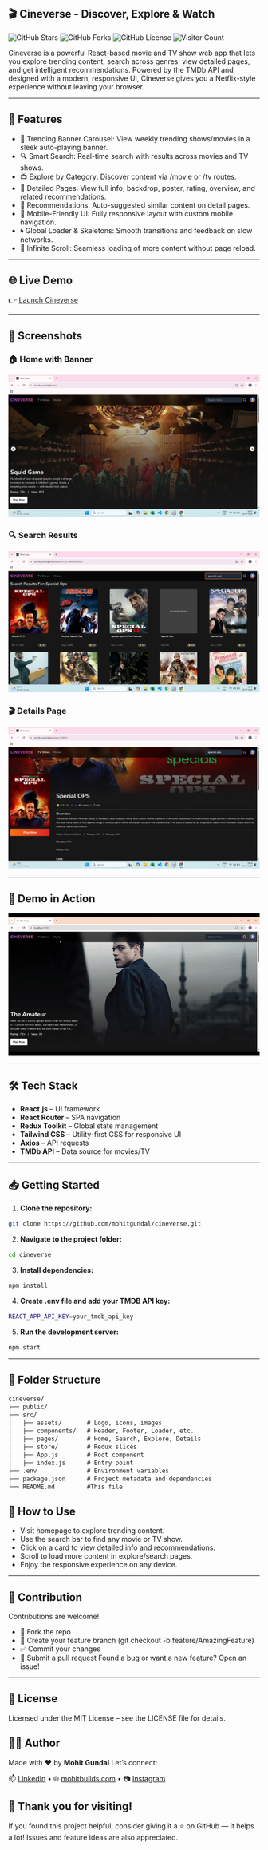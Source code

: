 ## 🎬 Cineverse - Discover, Explore & Watch

![GitHub Stars](https://img.shields.io/github/stars/mohitgundal/cineverse?style=social)
![GitHub Forks](https://img.shields.io/github/forks/mohitgundal/cineverse?style=social)
![GitHub License](https://img.shields.io/github/license/mohitgundal/cineverse)
![Visitor Count](https://komarev.com/ghpvc/?username=mohitgundal&label=Repo+Views&color=blue)


Cineverse is a powerful React-based movie and TV show web app that lets you explore trending content, search across genres, view detailed pages, and get intelligent recommendations. Powered by the TMDb API and designed with a modern, responsive UI, Cineverse gives you a Netflix-style experience without leaving your browser.

---

## 🚀 Features
- 🎥 Trending Banner Carousel: View weekly trending shows/movies in a sleek auto-playing banner.
- 🔍 Smart Search: Real-time search with results across movies and TV shows.
- 📺 Explore by Category: Discover content via /movie or /tv routes.
- 🎯 Detailed Pages: View full info, backdrop, poster, rating, overview, and related recommendations.
- 🤝 Recommendations: Auto-suggested similar content on detail pages.
- 📱 Mobile-Friendly UI: Fully responsive layout with custom mobile navigation.
- 🌀 Global Loader & Skeletons: Smooth transitions and feedback on slow networks.
- 🔁 Infinite Scroll: Seamless loading of more content without page reload.

---

## 🌐 Live Demo
👉 [Launch Cineverse](https://your-demo-link.netlify.app)

---

## 📸 Screenshots

### 🏠 Home with Banner
![Calculator ScreenShot 1](Images/Screenshot1.png)

### 🔍 Search Results
![Calculator ScreenShot 2](Images/Screenshot2.png)

### 🎬 Details Page
![Calculator ScreenShot 3](Images/Screenshot3.png)

---

## 🎥 Demo in Action
![Cineverse Demo](./Images/demo.gif)

---

## 🛠 Tech Stack

- **React.js** – UI framework
- **React Router** – SPA navigation
- **Redux Toolkit** – Global state management
- **Tailwind CSS** – Utility-first CSS for responsive UI
- **Axios** – API requests
- **TMDb API** – Data source for movies/TV

---

## 📥 Getting Started

1. **Clone the repository:**

```bash
git clone https://github.com/mohitgundal/cineverse.git
```


2. **Navigate to the project folder:**

```bash
cd cineverse
```

3. **Install dependencies:**

```bash
npm install
```

4. **Create .env file and add your TMDB API key:**

```bash
REACT_APP_API_KEY=your_tmdb_api_key
```

5. **Run the development server:**

```bash
npm start
```

---

## 📁 Folder Structure
```plaintext
cineverse/
├── public/
├── src/
│   ├── assets/       # Logo, icons, images
│   ├── components/   # Header, Footer, Loader, etc.
│   ├── pages/        # Home, Search, Explore, Details
│   ├── store/        # Redux slices
│   ├── App.js        # Root component
│   ├── index.js      # Entry point
├── .env              # Environment variables
├── package.json      # Project metadata and dependencies
└── README.md         #This file
```

## 📌 How to Use

- Visit homepage to explore trending content.
- Use the search bar to find any movie or TV show.
- Click on a card to view detailed info and recommendations.
- Scroll to load more content in explore/search pages.
- Enjoy the responsive experience on any device.

---

## 🤝 Contribution
Contributions are welcome!
- 🍴 Fork the repo
- 🔧 Create your feature branch (git checkout -b feature/AmazingFeature)
- ✅ Commit your changes
- 📩 Submit a pull request
Found a bug or want a new feature? Open an issue!

---

## 📄 License
Licensed under the MIT License – see the LICENSE file for details.


## 🙋‍♂️ Author  
Made with ❤️ by **Mohit Gundal**
Let’s connect: 

📫 [LinkedIn](https://www.linkedin.com/in/mohitbuilds/) • 🌐 [mohitbuilds.com](https://mohitbuilds.com) • 📷 [Instagram](https://www.instagram.com/_mohitbuilds/)


## 🙏 Thank you for visiting!
If you found this project helpful, consider giving it a ⭐ on GitHub — it helps a lot!
Issues and feature ideas are also appreciated.
